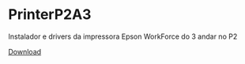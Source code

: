 # PrinterP2A3
Instalador e drivers da impressora Epson WorkForce do 3 andar no P2

[Download](https://epson.com.br/Suporte/Impressoras/Impressoras-multifuncionais/Epson-WorkForce/Epson-WorkForce-Pro-WF-C878R/s/SPT_C11CH60201?review-filter=Windows+11)
